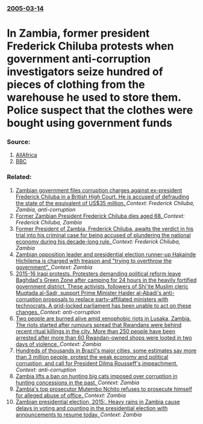 ### [2005-03-14](/news/2005/03/14/index.md)

#  In Zambia, former president Frederick Chiluba protests when government anti-corruption investigators seize hundred of pieces of clothing from the warehouse he used to store them. Police suspect that the clothes were bought using government funds 




### Source:

1. [AllAfrica](http://allafrica.com/stories/200503141086.html)
2. [BBC](http://news.bbc.co.uk/2/hi/africa/4348711.stm)

### Related:

1. [ Zambian government files corruption charges against ex-president Frederick Chiluba in a British High Court. He is accused of defrauding the state of the equivalent of US$35 million. ](/news/2005/03/16/zambian-government-files-corruption-charges-against-ex-president-frederick-chiluba-in-a-british-high-court-he-is-accused-of-defrauding-the.md) _Context: Frederick Chiluba, Zambia, anti-corruption_
2. [Former Zambian President Frederick Chiluba dies aged 68. ](/news/2011/06/18/former-zambian-president-frederick-chiluba-dies-aged-68.md) _Context: Frederick Chiluba, Zambia_
3. [ Former President of Zambia, Frederick Chiluba, awaits the verdict in his trial into his criminal case for being accused of plundering the national economy during his decade-long rule. ](/news/2009/08/15/former-president-of-zambia-frederick-chiluba-awaits-the-verdict-in-his-trial-into-his-criminal-case-for-being-accused-of-plundering-the-n.md) _Context: Frederick Chiluba, Zambia_
4. [Zambian opposition leader and presidential election runner-up Hakainde Hichilema is charged with treason and "trying to overthrow the government". ](/news/2017/04/18/zambian-opposition-leader-and-presidential-election-runner-up-hakainde-hichilema-is-charged-with-treason-and-trying-to-overthrow-the-govern.md) _Context: Zambia_
5. [2015-16 Iraqi protests. Protesters demanding political reform leave Baghdad's Green Zone after camping for 24 hours in the heavily fortified government district. These activists, followers of Shi'ite Muslim cleric Muqtada al-Sadr, support Prime Minister Haider al-Abadi's anti-corruption proposals to replace party-affiliated ministers with technocrats. A grid-locked parliament has been unable to act on these changes. ](/news/2016/05/1/2015-16-iraqi-protests-protesters-demanding-political-reform-leave-baghdad-s-green-zone-after-camping-for-24-hours-in-the-heavily-fortifi.md) _Context: anti-corruption_
6. [Two people are burned alive amid xenophobic riots in Lusaka, Zambia. The riots started after rumours spread that Rwandans were behind recent ritual killings in the city. More than 250 people have been arrested after more than 60 Rwandan-owned shops were looted in two days of violence. ](/news/2016/04/20/two-people-are-burned-alive-amid-xenophobic-riots-in-lusaka-zambia-the-riots-started-after-rumours-spread-that-rwandans-were-behind-recent.md) _Context: Zambia_
7. [Hundreds of thousands in Brazil's major cities, some estimates say more than 3 million people, protest the weak economy and political corruption, and call for President Dilma Rousseff's impeachment. ](/news/2016/03/13/hundreds-of-thousands-in-brazil-s-major-cities-some-estimates-say-more-than-3-million-people-protest-the-weak-economy-and-political-corrup.md) _Context: anti-corruption_
8. [Zambia lifts a ban on hunting big cats imposed over corruption in hunting concessions in the past. ](/news/2015/05/20/zambia-lifts-a-ban-on-hunting-big-cats-imposed-over-corruption-in-hunting-concessions-in-the-past.md) _Context: Zambia_
9. [Zambia's top prosecutor Mutembo Nchito refuses to prosecute himself for alleged abuse of office. ](/news/2015/02/20/zambia-s-top-prosecutor-mutembo-nchito-refuses-to-prosecute-himself-for-alleged-abuse-of-office.md) _Context: Zambia_
10. [Zambian presidential election, 2015:. Heavy rains in Zambia cause delays in voting and counting in the presidential election with announcements to resume today. ](/news/2015/01/22/zambian-presidential-election-2015-heavy-rains-in-zambia-cause-delays-in-voting-and-counting-in-the-presidential-election-with-announceme.md) _Context: Zambia_
